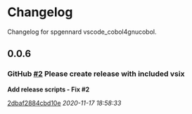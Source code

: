 
# Changelog

Changelog for spgennard vscode_cobol4gnucobol.

## 0.0.6
### GitHub [#2](https://github.com/spgennard/vscode_cobol4gnucobol/issues/2) Please create release with included vsix  

**Add release scripts - Fix #2**


[2dbaf2884cbd10e](https://github.com/spgennard/vscode_cobol4gnucobol/commit/2dbaf2884cbd10e) *2020-11-17 18:58:33*



